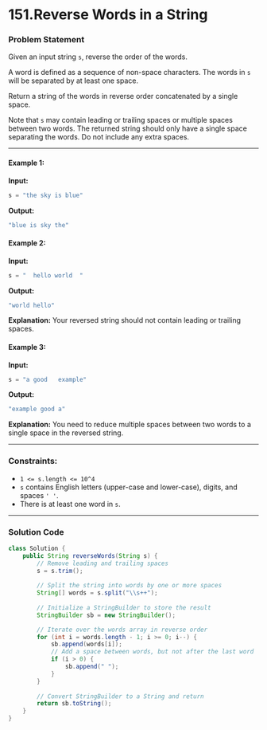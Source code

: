 # 151.Reverse Words in a String
### Problem Statement

Given an input string `s`, reverse the order of the words.

A word is defined as a sequence of non-space characters. The words in `s` will be separated by at least one space.

Return a string of the words in reverse order concatenated by a single space.

Note that `s` may contain leading or trailing spaces or multiple spaces between two words. The returned string should only have a single space separating the words. Do not include any extra spaces.

---

#### Example 1:

**Input:**
```java
s = "the sky is blue"
```

**Output:**
```java
"blue is sky the"
```

#### Example 2:

**Input:**
```java
s = "  hello world  "
```

**Output:**
```java
"world hello"
```

**Explanation:**
Your reversed string should not contain leading or trailing spaces.

#### Example 3:

**Input:**
```java
s = "a good   example"
```

**Output:**
```java
"example good a"
```

**Explanation:**
You need to reduce multiple spaces between two words to a single space in the reversed string.

---

### Constraints:

- `1 <= s.length <= 10^4`
- `s` contains English letters (upper-case and lower-case), digits, and spaces `' '`.
- There is at least one word in `s`.

---

### Solution Code

```java
class Solution {
    public String reverseWords(String s) {
        // Remove leading and trailing spaces
        s = s.trim();
        
        // Split the string into words by one or more spaces
        String[] words = s.split("\\s++");
        
        // Initialize a StringBuilder to store the result
        StringBuilder sb = new StringBuilder();

        // Iterate over the words array in reverse order
        for (int i = words.length - 1; i >= 0; i--) {
            sb.append(words[i]);
            // Add a space between words, but not after the last word
            if (i > 0) {
                sb.append(" ");
            }
        }
        
        // Convert StringBuilder to a String and return
        return sb.toString();
    }
}
